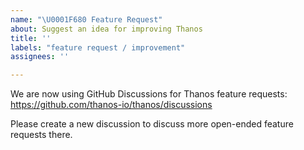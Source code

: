 ```yaml
---
name: "\U0001F680 Feature Request"
about: Suggest an idea for improving Thanos
title: ''
labels: "feature request / improvement"
assignees: ''

---
```


We are now using GitHub Discussions for Thanos feature requests:
https://github.com/thanos-io/thanos/discussions

Please create a new discussion to discuss more open-ended feature requests there.
